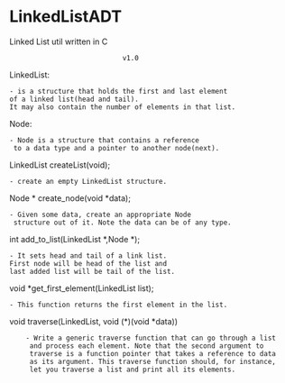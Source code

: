 # LinkedListADT
Linked List util written in C

								v1.0

LinkedList:

	- is a structure that holds the first and last element 
	of a linked list(head and tail). 
	It may also contain the number of elements in that list.


Node:

	- Node is a structure that contains a reference
	 to a data type and a pointer to another node(next).


LinkedList createList(void);

	- create an empty LinkedList structure.


Node * create_node(void *data);

	- Given some data, create an appropriate Node
	 structure out of it. Note the data can be of any type.

int add_to_list(LinkedList *,Node *);
	
	- It sets head and tail of a link list. 
	First node will be head of the list and
	last added list will be tail of the list.

void *get_first_element(LinkedList list);

	- This function returns the first element in the list. 

void traverse(LinkedList, void (*)(void *data))

		- Write a generic traverse function that can go through a list
		 and process each element. Note that the second argument to
		 traverse is a function pointer that takes a reference to data 
		 as its argument. This traverse function should, for instance, 
		 let you traverse a list and print all its elements. 